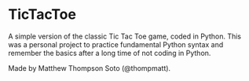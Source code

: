 # TicTacToe
A simple version of the classic Tic Tac Toe game, coded in Python. 
This was a personal project to practice fundamental Python syntax and remember the basics after a long time of not coding in Python.

Made by Matthew Thompson Soto (@thompmatt).
